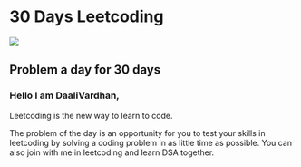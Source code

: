 # 30 Days Leetcoding 

<a href="/" ><img src="https://assets.leetcode.com/static_assets/public/webpack_bundles/images/logo-dark.e99485d9b.svg"/></a>

## Problem a day for 30 days

### Hello I am DaaliVardhan,

Leetcoding is the new way to learn to code.

The problem of the day is an opportunity for you to test your skills in leetcoding by solving a coding problem in as little time as possible. 
You can also join with me in leetcoding and learn DSA together.




